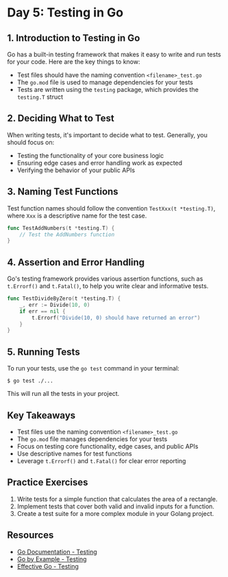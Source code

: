 # Day 5: Testing in Go

## 1. Introduction to Testing in Go
Go has a built-in testing framework that makes it easy to write and run tests for your code. Here are the key things to know:

- Test files should have the naming convention `<filename>_test.go`
- The `go.mod` file is used to manage dependencies for your tests
- Tests are written using the `testing` package, which provides the `testing.T` struct

## 2. Deciding What to Test
When writing tests, it's important to decide what to test. Generally, you should focus on:
- Testing the functionality of your core business logic
- Ensuring edge cases and error handling work as expected
- Verifying the behavior of your public APIs

## 3. Naming Test Functions
Test function names should follow the convention `TestXxx(t *testing.T)`, where `Xxx` is a descriptive name for the test case.

```go
func TestAddNumbers(t *testing.T) {
    // Test the AddNumbers function
}
```

## 4. Assertion and Error Handling
Go's testing framework provides various assertion functions, such as `t.Errorf()` and `t.Fatal()`, to help you write clear and informative tests.

```go
func TestDivideByZero(t *testing.T) {
    _, err := Divide(10, 0)
    if err == nil {
        t.Errorf("Divide(10, 0) should have returned an error")
    }
}
```

## 5. Running Tests
To run your tests, use the `go test` command in your terminal:

```
$ go test ./...
```

This will run all the tests in your project.

## Key Takeaways
- Test files use the naming convention `<filename>_test.go`
- The `go.mod` file manages dependencies for your tests
- Focus on testing core functionality, edge cases, and public APIs
- Use descriptive names for test functions
- Leverage `t.Errorf()` and `t.Fatal()` for clear error reporting

## Practice Exercises
1. Write tests for a simple function that calculates the area of a rectangle.
2. Implement tests that cover both valid and invalid inputs for a function.
3. Create a test suite for a more complex module in your Golang project.

## Resources
- [Go Documentation - Testing](https://golang.org/pkg/testing/)
- [Go by Example - Testing](https://gobyexample.com/testing)
- [Effective Go - Testing](https://golang.org/doc/effective_go.html#testing)